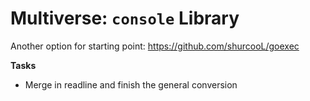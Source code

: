 # Multiverse: `console` Library

Another option for starting point:
https://github.com/shurcooL/goexec

**Tasks**
  * Merge in readline and finish the general conversion
